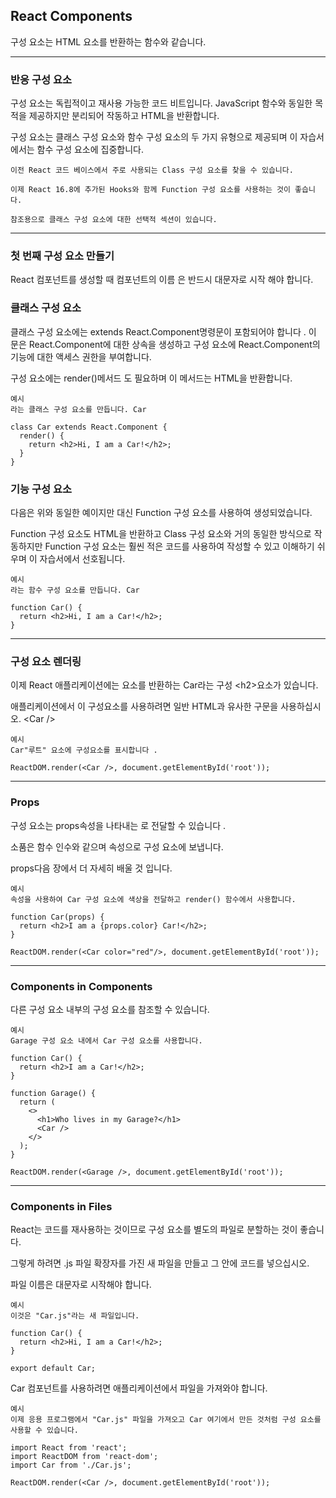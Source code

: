 ## React Components

구성 요소는 HTML 요소를 반환하는 함수와 같습니다.

---

### 반응 구성 요소

구성 요소는 독립적이고 재사용 가능한 코드 비트입니다. JavaScript 함수와 동일한 목적을 제공하지만 분리되어 작동하고 HTML을 반환합니다.

구성 요소는 클래스 구성 요소와 함수 구성 요소의 두 가지 유형으로 제공되며 이 자습서에서는 함수 구성 요소에 집중합니다.

    이전 React 코드 베이스에서 주로 사용되는 Class 구성 요소를 찾을 수 있습니다.

    이제 React 16.8에 추가된 Hooks와 함께 Function 구성 요소를 사용하는 것이 좋습니다.

    참조용으로 클래스 구성 요소에 대한 선택적 섹션이 있습니다.

---

### 첫 번째 구성 요소 만들기

React 컴포넌트를 생성할 때 컴포넌트의 이름 은 반드시 대문자로 시작 해야 합니다.

### 클래스 구성 요소

클래스 구성 요소에는 extends React.Component명령문이 포함되어야 합니다 . 이 문은 React.Component에 대한 상속을 생성하고 구성 요소에 React.Component의 기능에 대한 액세스 권한을 부여합니다.

구성 요소에는 render()메서드 도 필요하며 이 메서드는 HTML을 반환합니다.

    예시
    라는 클래스 구성 요소를 만듭니다. Car

    class Car extends React.Component {
      render() {
        return <h2>Hi, I am a Car!</h2>;
      }
    }

### 기능 구성 요소

다음은 위와 동일한 예이지만 대신 Function 구성 요소를 사용하여 생성되었습니다.

Function 구성 요소도 HTML을 반환하고 Class 구성 요소와 거의 동일한 방식으로 작동하지만 Function 구성 요소는 훨씬 적은 코드를 사용하여 작성할 수 있고 이해하기 쉬우며 이 자습서에서 선호됩니다.

    예시
    라는 함수 구성 요소를 만듭니다. Car

    function Car() {
      return <h2>Hi, I am a Car!</h2>;
    }

---

### 구성 요소 렌더링

이제 React 애플리케이션에는 요소를 반환하는 Car라는 구성 \<h2>요소가 있습니다.

애플리케이션에서 이 구성요소를 사용하려면 일반 HTML과 유사한 구문을 사용하십시오. \<Car />

    예시
    Car"루트" 요소에 구성요소를 표시합니다 .

    ReactDOM.render(<Car />, document.getElementById('root'));

---

### Props

구성 요소는 props속성을 나타내는 로 전달할 수 있습니다 .

소품은 함수 인수와 같으며 속성으로 구성 요소에 보냅니다.

props다음 장에서 더 자세히 배울 것 입니다.

    예시
    속성을 사용하여 Car 구성 요소에 색상을 전달하고 render() 함수에서 사용합니다.

    function Car(props) {
      return <h2>I am a {props.color} Car!</h2>;
    }

    ReactDOM.render(<Car color="red"/>, document.getElementById('root'));

---

### Components in Components

다른 구성 요소 내부의 구성 요소를 참조할 수 있습니다.

    예시
    Garage 구성 요소 내에서 Car 구성 요소를 사용합니다.

    function Car() {
      return <h2>I am a Car!</h2>;
    }

    function Garage() {
      return (
        <>
          <h1>Who lives in my Garage?</h1>
          <Car />
        </>
      );
    }

    ReactDOM.render(<Garage />, document.getElementById('root'));

---

### Components in Files

React는 코드를 재사용하는 것이므로 구성 요소를 별도의 파일로 분할하는 것이 좋습니다.

그렇게 하려면 .js 파일 확장자를 가진 새 파일을 만들고 그 안에 코드를 넣으십시오.

파일 이름은 대문자로 시작해야 합니다.

    예시
    이것은 "Car.js"라는 새 파일입니다.

    function Car() {
      return <h2>Hi, I am a Car!</h2>;
    }

    export default Car;

Car 컴포넌트를 사용하려면 애플리케이션에서 파일을 가져와야 합니다.

    예시
    이제 응용 프로그램에서 "Car.js" 파일을 가져오고 Car 여기에서 만든 것처럼 구성 요소를 사용할 수 있습니다.

    import React from 'react';
    import ReactDOM from 'react-dom';
    import Car from './Car.js';

    ReactDOM.render(<Car />, document.getElementById('root'));
